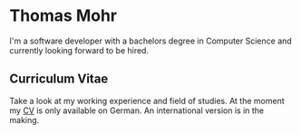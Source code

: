 # Thomas Mohr

I'm a software developer with a bachelors degree in Computer Science and currently looking forward to be hired.

## Curriculum Vitae

Take a look at my working experience and field of studies. At the moment my [CV](files/CV.pdf) is only available on German. An international version is in the making.